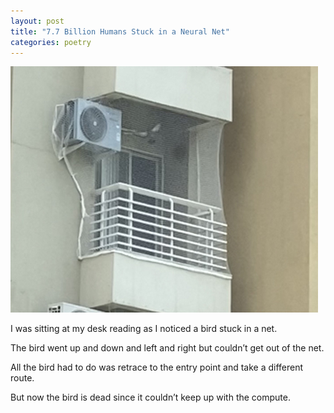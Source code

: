 ```yaml
---
layout: post
title: "7.7 Billion Humans Stuck in a Neural Net"
categories: poetry
---
```

![](/assets/bird.jpg)

I was sitting at my desk reading as I noticed a bird stuck in a net. 

The bird went up and down and left and right but couldn’t get out of the net. 

All the bird had to do was retrace to the entry point and take a different route. 

But now the bird is dead since it couldn’t keep up with the compute. 
